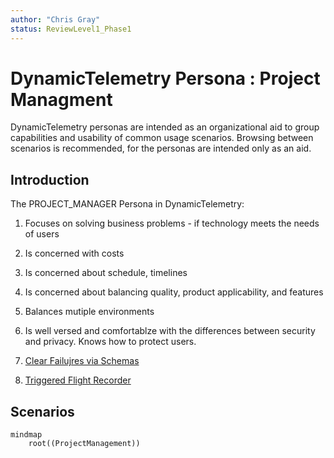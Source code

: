 ```yaml
---
author: "Chris Gray"
status: ReviewLevel1_Phase1
---
```


# DynamicTelemetry Persona : Project Managment

DynamicTelemetry personas are intended as an organizational aid to group
capabilities and usability of common usage scenarios. Browsing between scenarios
 is recommended, for the personas are intended only as an aid.

## Introduction

The PROJECT_MANAGER Persona in DynamicTelemetry:

1. Focuses on solving business problems - if technology meets the needs of users
1. Is concerned with costs
1. Is concerned about schedule, timelines
1. Is concerned about balancing quality, product applicability, and features
1. Balances mutiple environments
1. Is well versed and comfortablze with the differences between security and
privacy.  Knows how to protect users.

1. [Clear Failujres via Schemas](./PositionPaper.ClearFailuresViaSchema.document.md)
1. [Triggered Flight Recorder](./PositionPaper.TriggeredFlightRecorder.document.md)

## Scenarios

```mermaid
mindmap
    root((ProjectManagement))
```
